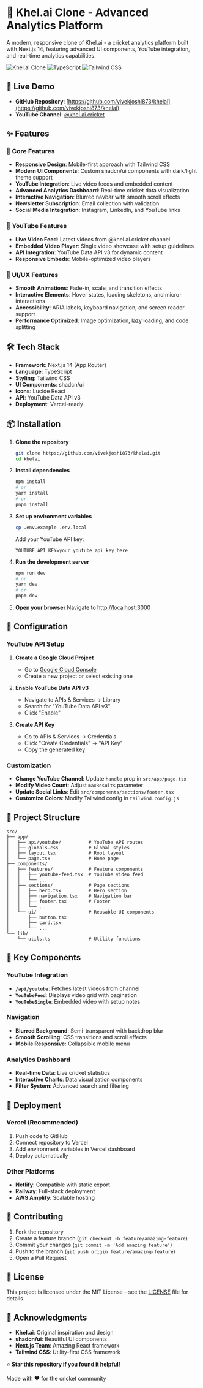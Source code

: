 # 🏏 Khel.ai Clone - Advanced Analytics Platform

A modern, responsive clone of Khel.ai - a cricket analytics platform built with Next.js 14, featuring advanced UI components, YouTube integration, and real-time analytics capabilities.

![Khel.ai Clone](https://img.shields.io/badge/Next.js-14-black?style=for-the-badge&logo=next.js)
![TypeScript](https://img.shields.io/badge/TypeScript-5.0-blue?style=for-the-badge&logo=typescript)
![Tailwind CSS](https://img.shields.io/badge/Tailwind_CSS-3.0-38B2AC?style=for-the-badge&logo=tailwind-css)

## 🚀 Live Demo

- **GitHub Repository**: [https://github.com/vivekjoshi873/khelai](https://github.com/vivekjoshi873/khelai)
- **YouTube Channel**: [@khel.ai.cricket](https://www.youtube.com/@khel.ai.cricket)

## ✨ Features

### 🎯 Core Features
- **Responsive Design**: Mobile-first approach with Tailwind CSS
- **Modern UI Components**: Custom shadcn/ui components with dark/light theme support
- **YouTube Integration**: Live video feeds and embedded content
- **Advanced Analytics Dashboard**: Real-time cricket data visualization
- **Interactive Navigation**: Blurred navbar with smooth scroll effects
- **Newsletter Subscription**: Email collection with validation
- **Social Media Integration**: Instagram, LinkedIn, and YouTube links

### 🎥 YouTube Features
- **Live Video Feed**: Latest videos from @khel.ai.cricket channel
- **Embedded Video Player**: Single video showcase with setup guidelines
- **API Integration**: YouTube Data API v3 for dynamic content
- **Responsive Embeds**: Mobile-optimized video players

### 🎨 UI/UX Features
- **Smooth Animations**: Fade-in, scale, and transition effects
- **Interactive Elements**: Hover states, loading skeletons, and micro-interactions
- **Accessibility**: ARIA labels, keyboard navigation, and screen reader support
- **Performance Optimized**: Image optimization, lazy loading, and code splitting

## 🛠️ Tech Stack

- **Framework**: Next.js 14 (App Router)
- **Language**: TypeScript
- **Styling**: Tailwind CSS
- **UI Components**: shadcn/ui
- **Icons**: Lucide React
- **API**: YouTube Data API v3
- **Deployment**: Vercel-ready

## 📦 Installation

1. **Clone the repository**
   ```bash
   git clone https://github.com/vivekjoshi873/khelai.git
   cd khelai
   ```

2. **Install dependencies**
   ```bash
   npm install
   # or
   yarn install
   # or
   pnpm install
   ```

3. **Set up environment variables**
   ```bash
   cp .env.example .env.local
   ```
   
   Add your YouTube API key:
   ```env
   YOUTUBE_API_KEY=your_youtube_api_key_here
   ```

4. **Run the development server**
   ```bash
   npm run dev
   # or
   yarn dev
   # or
   pnpm dev
   ```

5. **Open your browser**
   Navigate to [http://localhost:3000](http://localhost:3000)

## 🔧 Configuration

### YouTube API Setup

1. **Create a Google Cloud Project**
   - Go to [Google Cloud Console](https://console.cloud.google.com/)
   - Create a new project or select existing one

2. **Enable YouTube Data API v3**
   - Navigate to APIs & Services → Library
   - Search for "YouTube Data API v3"
   - Click "Enable"

3. **Create API Key**
   - Go to APIs & Services → Credentials
   - Click "Create Credentials" → "API Key"
   - Copy the generated key


### Customization

- **Change YouTube Channel**: Update `handle` prop in `src/app/page.tsx`
- **Modify Video Count**: Adjust `maxResults` parameter
- **Update Social Links**: Edit `src/components/sections/footer.tsx`
- **Customize Colors**: Modify Tailwind config in `tailwind.config.js`

## 📁 Project Structure

```
src/
├── app/
│   ├── api/youtube/          # YouTube API routes
│   ├── globals.css           # Global styles
│   ├── layout.tsx            # Root layout
│   └── page.tsx              # Home page
├── components/
│   ├── features/             # Feature components
│   │   ├── youtube-feed.tsx  # YouTube video feed
│   │   └── ...
│   ├── sections/             # Page sections
│   │   ├── hero.tsx          # Hero section
│   │   ├── navigation.tsx    # Navigation bar
│   │   ├── footer.tsx        # Footer
│   │   └── ...
│   └── ui/                   # Reusable UI components
│       ├── button.tsx
│       ├── card.tsx
│       └── ...
└── lib/
    └── utils.ts              # Utility functions
```

## 🎯 Key Components

### YouTube Integration
- **`/api/youtube`**: Fetches latest videos from channel
- **`YouTubeFeed`**: Displays video grid with pagination
- **`YouTubeSingle`**: Embedded video with setup notes

### Navigation
- **Blurred Background**: Semi-transparent with backdrop blur
- **Smooth Scrolling**: CSS transitions and scroll effects
- **Mobile Responsive**: Collapsible mobile menu

### Analytics Dashboard
- **Real-time Data**: Live cricket statistics
- **Interactive Charts**: Data visualization components
- **Filter System**: Advanced search and filtering

## 🚀 Deployment

### Vercel (Recommended)
1. Push code to GitHub
2. Connect repository to Vercel
3. Add environment variables in Vercel dashboard
4. Deploy automatically

### Other Platforms
- **Netlify**: Compatible with static export
- **Railway**: Full-stack deployment
- **AWS Amplify**: Scalable hosting

## 🤝 Contributing

1. Fork the repository
2. Create a feature branch (`git checkout -b feature/amazing-feature`)
3. Commit your changes (`git commit -m 'Add amazing feature'`)
4. Push to the branch (`git push origin feature/amazing-feature`)
5. Open a Pull Request

## 📝 License

This project is licensed under the MIT License - see the [LICENSE](LICENSE) file for details.

## 🙏 Acknowledgments

- **Khel.ai**: Original inspiration and design
- **shadcn/ui**: Beautiful UI components
- **Next.js Team**: Amazing React framework
- **Tailwind CSS**: Utility-first CSS framework


⭐ **Star this repository if you found it helpful!**

Made with ❤️ for the cricket community